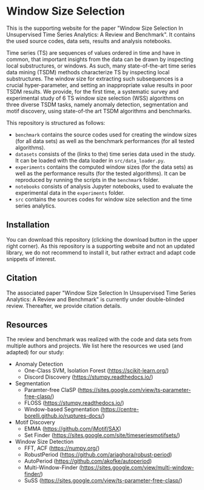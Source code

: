 # Window Size Selection
This is the supporting website for the paper "Window Size Selection In Unsupervised Time Series Analytics: A Review and Benchmark". It contains the used source codes, data sets, results and analysis notebooks.

Time series (TS) are sequences of values ordered in time and have in common, that important insights from the data can be drawn by inspecting local substructures, or windows. As such, many state-of-the-art time series data mining (TSDM) methods characterize TS by inspecting local substructures. The window size for extracting such subsequences is a crucial hyper-parameter, and setting an inappropriate value results in poor TSDM results. We provide, for the first time, a systematic survey and experimental study of 6 TS window size selection (WSS) algorithms on three diverse TSDM tasks, namely anomaly detection, segmentation and motif discovery, using state-of-the art TSDM algorithms and benchmarks.

This repository is structured as follows: 

- `benchmark` contains the source codes used for creating the window sizes (for all data sets) as well as the benchmark performances (for all tested algorithms).
- `datasets` consists of the (links to the) time series data used in the study. It can be loaded with the data loader in `src/data_loader.py`.
- `experiments` contains the computed window sizes (for the data sets) as well as the performance results (for the tested algorithms). It can be reproduced by running the scripts in the `benchmark` folder.
- `notebooks` consists of analysis Jupyter notebooks, used to evaluate the experimental data in the `experiments` folder.
- `src` contains the sources codes for window size selection and the time series analytics.

## Installation

You can download this repository (clicking the download button in the upper right corner). As this repository is a supporting website and not an updated library, we do not recommend to install it, but rather extract and adapt code snippets of interest.

## Citation

The associated paper "Window Size Selection In Unsupervised Time Series Analytics: A Review and Benchmark" is currently under double-blinded review. Thereafter, we provide citation details.

## Resources

The review and benchmark was realized with the code and data sets from multiple authors and projects. We list here the resources we used (and adapted) for our study:

- Anomaly Detection
  - One-Class SVM, Isolation Forest (https://scikit-learn.org/)
  - Discord Discovery (https://stumpy.readthedocs.io/)
- Segmentation
  - Paramter-free ClaSP (https://sites.google.com/view/ts-parameter-free-clasp/)
  - FLOSS (https://stumpy.readthedocs.io/)
  - Window-based Segmentation (https://centre-borelli.github.io/ruptures-docs/)
- Motif Discovery
  - EMMA (https://github.com/jMotif/SAX)
  - Set Finder (https://sites.google.com/site/timeseriesmotifsets/)
- Window Size Detection
  - FFT, ACF (https://numpy.org/)
  - RobustPeriod (https://github.com/ariaghora/robust-period)
  - AutoPeriod (https://github.com/akofke/autoperiod)
  - Multi-Window-Finder (https://sites.google.com/view/multi-window-finder/)
  - SuSS (https://sites.google.com/view/ts-parameter-free-clasp/)
